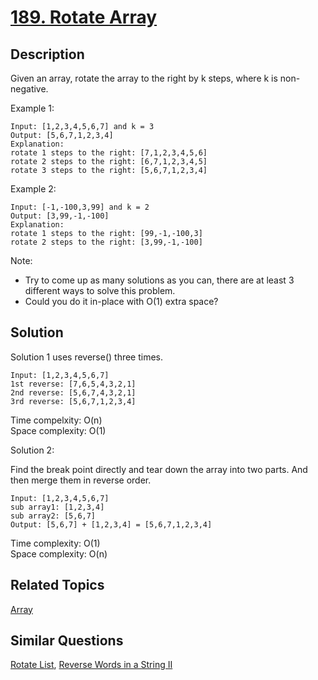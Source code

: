 # [189. Rotate Array](https://leetcode.com/problems/rotate-array)

## Description

Given an array, rotate the array to the right by k steps, where k is non-negative.

Example 1:

```
Input: [1,2,3,4,5,6,7] and k = 3
Output: [5,6,7,1,2,3,4]
Explanation:
rotate 1 steps to the right: [7,1,2,3,4,5,6]
rotate 2 steps to the right: [6,7,1,2,3,4,5]
rotate 3 steps to the right: [5,6,7,1,2,3,4]
```

Example 2:

```
Input: [-1,-100,3,99] and k = 2
Output: [3,99,-1,-100]
Explanation: 
rotate 1 steps to the right: [99,-1,-100,3]
rotate 2 steps to the right: [3,99,-1,-100]
```

Note:

- Try to come up as many solutions as you can, there are at least 3 different ways to solve this problem.
- Could you do it in-place with O(1) extra space?

## Solution

Solution 1 uses reverse() three times.

```
Input: [1,2,3,4,5,6,7]
1st reverse: [7,6,5,4,3,2,1]
2nd reverse: [5,6,7,4,3,2,1]
3rd reverse: [5,6,7,1,2,3,4]
```
Time compelxity: O(n)<br>
Space complexity: O(1)

Solution 2:

Find the break point directly and tear down the array into two parts. And then merge them in reverse order.

```
Input: [1,2,3,4,5,6,7]
sub array1: [1,2,3,4]
sub array2: [5,6,7]
Output: [5,6,7] + [1,2,3,4] = [5,6,7,1,2,3,4]
```

Time complexity: O(1)<br>
Space complexity: O(n)

## Related Topics

[Array](https://leetcode.com/tag/array/) 

## Similar Questions

[Rotate List](https://leetcode.com/problems/rotate-list/), [Reverse Words in a String II](https://leetcode.com/problems/reverse-words-in-a-string-ii/)
